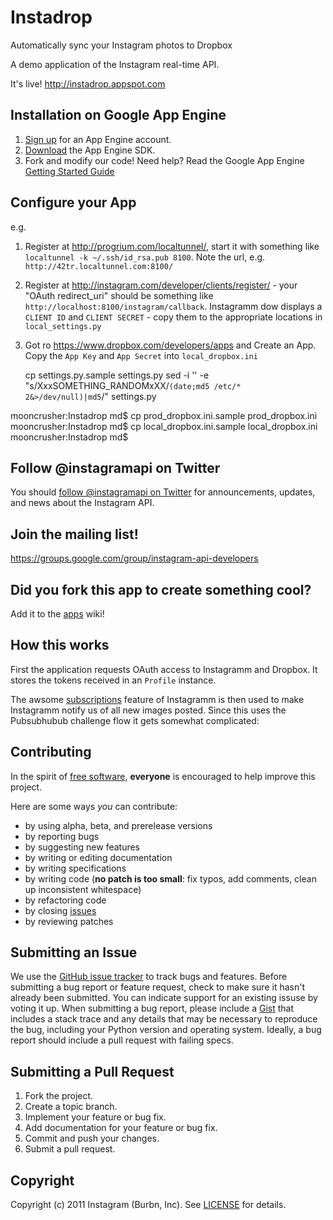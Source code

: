 Instadrop
====================
Automatically sync your Instagram photos to Dropbox

A demo application of the Instagram real-time API.

It's live! <http://instadrop.appspot.com>


Installation on Google App Engine
---------------------------------
1. [Sign up](https://appengine.google.com/) for an App Engine account.
2. [Download](http://code.google.com/appengine/downloads.html) the App Engine SDK.
3. Fork and modify our code! Need help? Read the Google App Engine [Getting Started Guide](http://code.google.com/appengine/docs/)


Configure your App
------------------

e.g.

1. Register at http://progrium.com/localtunnel/, start it with something like `localtunnel -k ~/.ssh/id_rsa.pub 8100`.
   Note the url, e.g. `http://42tr.localtunnel.com:8100/`
2. Register at http://instagram.com/developer/clients/register/ - your "OAuth redirect_uri" should be something like `http://localhost:8100/instagram/callback`. Instagramm dow displays a `CLIENT ID` and `CLIENT SECRET` - copy them to the appropriate locations in `local_settings.py`
3. Got ro https://www.dropbox.com/developers/apps and Create an App. Copy the `App Key` and `App Secret` into `local_dropbox.ini`

    cp settings.py.sample settings.py
    sed -i '' -e "s/XxxSOMETHING_RANDOMxXX/`(date;md5 /etc/* 2&>/dev/null)|md5`/" settings.py

mooncrusher:Instadrop md$ cp prod_dropbox.ini.sample prod_dropbox.ini
mooncrusher:Instadrop md$ cp local_dropbox.ini.sample local_dropbox.ini
mooncrusher:Instadrop md$



Follow @instagramapi on Twitter
----------------------------
You should [follow @instagramapi on Twitter](http://twitter.com/#!/instagramapi) for announcements,
updates, and news about the Instagram API.


Join the mailing list!
----------------------
<https://groups.google.com/group/instagram-api-developers>


Did you fork this app to create something cool?
-----------------------------------------------
Add it to the [apps](http://github.com/Instagram/Instadrop/wiki/apps) wiki!


How this works
--------------

First the application requests OAuth access to Instagramm and Dropbox. It stores
the tokens received in an `Profile` instance.

The awsome [subscriptions](http://instagram.com/developer/realtime/) feature of Instagramm is
then used to make Instagramm notify us of all new images posted.
Since this uses the Pubsubhubub challenge flow it gets somewhat complicated:



Contributing
------------
In the spirit of [free software](http://www.fsf.org/licensing/essays/free-sw.html), **everyone** is encouraged to help improve this project.

Here are some ways *you* can contribute:

* by using alpha, beta, and prerelease versions
* by reporting bugs
* by suggesting new features
* by writing or editing documentation
* by writing specifications
* by writing code (**no patch is too small**: fix typos, add comments, clean up inconsistent whitespace)
* by refactoring code
* by closing [issues](http://github.com/Instagram/Instadrop/issues)
* by reviewing patches


Submitting an Issue
-------------------
We use the [GitHub issue tracker](http://github.com/Instagram/Instadrop/issues) to track bugs and
features. Before submitting a bug report or feature request, check to make sure it hasn't already
been submitted. You can indicate support for an existing issuse by voting it up. When submitting a
bug report, please include a [Gist](http://gist.github.com/) that includes a stack trace and any
details that may be necessary to reproduce the bug, including your Python version and
operating system. Ideally, a bug report should include a pull request with failing specs.


Submitting a Pull Request
-------------------------
1. Fork the project.
2. Create a topic branch.
3. Implement your feature or bug fix.
4. Add documentation for your feature or bug fix.
5. Commit and push your changes.
6. Submit a pull request.


Copyright
---------
Copyright (c) 2011 Instagram (Burbn, Inc).
See [LICENSE](https://github.com/Instagram/Instadrop/blob/master/LICENSE.md) for details.
